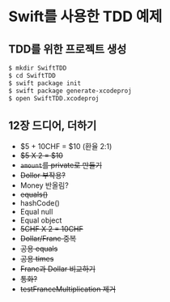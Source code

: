 # Swift를 사용한 TDD 예제

## TDD를 위한 프로젝트 생성

```bash
$ mkdir SwiftTDD
$ cd SwiftTDD
$ swift package init
$ swift package generate-xcodeproj
$ open SwiftTDD.xcodeproj
```

## 12장 드디어, 더하기

* $5 + 10CHF = $10 (환율 2:1)
* ~~$5 X 2 = $10~~
* ~~`amount`를 private로 만들기~~
* ~~Dollor 부작용?~~
* Money 반올림?
* ~~equals()~~
* hashCode()
* Equal null
* Equal object
* ~~5CHF X 2 = 10CHF~~
* ~~Dollar/Franc 중복~~
* ~~공용 equals~~
* ~~공용 times~~
* ~~Franc과 Dollar 비교하기~~
* ~~통화?~~
* ~~testFranceMultiplication 제거~~


